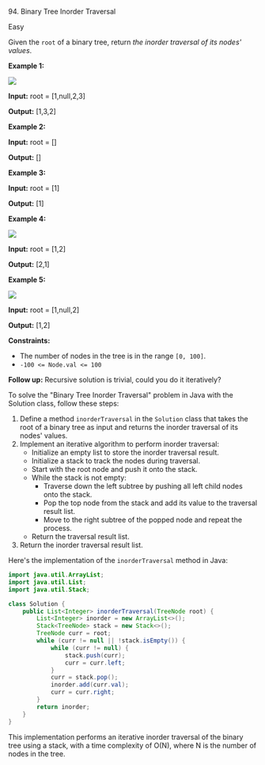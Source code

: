 94\. Binary Tree Inorder Traversal

Easy

Given the `root` of a binary tree, return _the inorder traversal of its nodes' values_.

**Example 1:**

![](https://leetcode-in-java.github.io/src/main/java/g0001_0100/s0094_binary_tree_inorder_traversal/inorder_1.jpg)

**Input:** root = [1,null,2,3]

**Output:** [1,3,2] 

**Example 2:**

**Input:** root = []

**Output:** [] 

**Example 3:**

**Input:** root = [1]

**Output:** [1] 

**Example 4:**

![](https://leetcode-in-java.github.io/src/main/java/g0001_0100/s0094_binary_tree_inorder_traversal/inorder_5.jpg)

**Input:** root = [1,2]

**Output:** [2,1] 

**Example 5:**

![](https://leetcode-in-java.github.io/src/main/java/g0001_0100/s0094_binary_tree_inorder_traversal/inorder_4.jpg)

**Input:** root = [1,null,2]

**Output:** [1,2] 

**Constraints:**

*   The number of nodes in the tree is in the range `[0, 100]`.
*   `-100 <= Node.val <= 100`

**Follow up:** Recursive solution is trivial, could you do it iteratively?

To solve the "Binary Tree Inorder Traversal" problem in Java with the Solution class, follow these steps:

1. Define a method `inorderTraversal` in the `Solution` class that takes the root of a binary tree as input and returns the inorder traversal of its nodes' values.
2. Implement an iterative algorithm to perform inorder traversal:
   - Initialize an empty list to store the inorder traversal result.
   - Initialize a stack to track the nodes during traversal.
   - Start with the root node and push it onto the stack.
   - While the stack is not empty:
     - Traverse down the left subtree by pushing all left child nodes onto the stack.
     - Pop the top node from the stack and add its value to the traversal result list.
     - Move to the right subtree of the popped node and repeat the process.
   - Return the traversal result list.
3. Return the inorder traversal result list.

Here's the implementation of the `inorderTraversal` method in Java:

```java
import java.util.ArrayList;
import java.util.List;
import java.util.Stack;

class Solution {
    public List<Integer> inorderTraversal(TreeNode root) {
        List<Integer> inorder = new ArrayList<>();
        Stack<TreeNode> stack = new Stack<>();
        TreeNode curr = root;
        while (curr != null || !stack.isEmpty()) {
            while (curr != null) {
                stack.push(curr);
                curr = curr.left;
            }
            curr = stack.pop();
            inorder.add(curr.val);
            curr = curr.right;
        }
        return inorder;
    }
}
```

This implementation performs an iterative inorder traversal of the binary tree using a stack, with a time complexity of O(N), where N is the number of nodes in the tree.